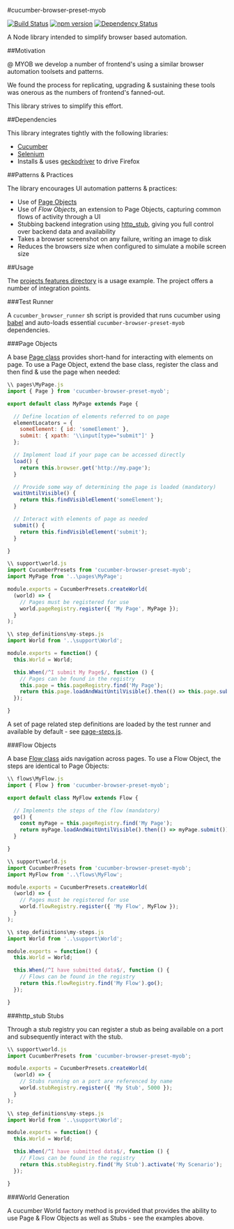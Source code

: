 #cucumber-browser-preset-myob

[![Build Status](https://travis-ci.org/MYOB-Technology/cucumber-browser-preset-myob.svg)](https://travis-ci.org/MYOB-Technology/cucumber-browser-preset-myob)
[![npm version](https://img.shields.io/npm/v/cucumber-browser-preset-myob.svg)](https://www.npmjs.com/package/cucumber-browser-preset-myob)
[![Dependency Status](https://david-dm.org/MYOB-Technology/cucumber-browser-preset-myob.svg)](https://david-dm.org/MYOB-Technology/cucumber-browser-preset-myob)

A Node library intended to simplify browser based automation.

##Motivation

@ MYOB we develop a number of frontend's using a similar browser automation toolsets and patterns.

We found the process for replicating, upgrading & sustaining these tools was onerous as the numbers of frontend's fanned-out.

This library strives to simplify this effort.

##Dependencies

This library integrates tightly with the following libraries:
* [Cucumber](https://github.com/cucumber/cucumber-js)
* [Selenium](https://www.npmjs.com/package/selenium-webdriver)
* Installs & uses [geckodriver](https://github.com/mozilla/geckodriver) to drive Firefox

##Patterns & Practices

The library encourages UI automation patterns & practices:
* Use of [Page Objects](http://martinfowler.com/bliki/PageObject.html)
* Use of _Flow Objects_, an extension to Page Objects, capturing common flows of activity through a UI
* Stubbing backend integration using [http_stub](https://github.com/MYOB-Technology/http_stub), giving you full control over backend data and availability
* Takes a browser screenshot on any failure, writing an image to disk
* Reduces the browsers size when configured to simulate a mobile screen size

##Usage

The [projects features directory](https://github.com/MYOB-Technology/cucumber-browser-preset-myob/tree/master/features) is a usage example.
The project offers a number of integration points.

###Test Runner

A `cucumber_browser_runner` sh script is provided that runs cucumber using [babel](https://github.com/babel/babel/tree/master/packages/babel-register) and auto-loads essential `cucumber-browser-preset-myob` dependencies.

###Page Objects

A base [Page class](https://github.com/MYOB-Technology/cucumber-browser-preset-myob/blob/master/src/pages/Base.js) provides short-hand for interacting with elements on page.
To use a Page Object, extend the base class, register the class and then find & use the page when needed:

``` js
\\ pages\MyPage.js
import { Page } from 'cucumber-browser-preset-myob';

export default class MyPage extends Page {

  // Define location of elements referred to on page
  elementLocators = {
    someElement: { id: 'someElement' },
    submit: { xpath: '\\input[type="submit"]' }
  };

  // Implement load if your page can be accessed directly
  load() {
    return this.browser.get('http://my.page');
  }

  // Provide some way of determining the page is loaded (mandatory)
  waitUntilVisible() {
    return this.findVisibleElement('someElement');
  }

  // Interact with elements of page as needed
  submit() {
    return this.findVisibleElement('submit');
  }

}

\\ support\world.js
import CucumberPresets from 'cucumber-browser-preset-myob';
import MyPage from '..\pages\MyPage';

module.exports = CucumberPresets.createWorld(
  (world) => {
    // Pages must be registered for use
    world.pageRegistry.register({ 'My Page', MyPage });
  }
);

\\ step_definitions\my-steps.js
import World from '..\support\World';

module.exports = function() {
  this.World = World;

  this.When(/^I submit My Page$/, function () {
    // Pages can be found in the registry
    this.page = this.pageRegistry.find('My Page');
    return this.page.loadAndWaitUntilVisible().then(() => this.page.submit());
  });

}

```

A set of page related step definitions are loaded by the test runner and available by default - see [page-steps.js](https://github.com/MYOB-Technology/cucumber-browser-preset-myob/blob/master/src/stepDefinitions/page-steps.js).

###Flow Objects

A base [Flow class](https://github.com/MYOB-Technology/cucumber-browser-preset-myob/blob/master/src/flows/Base.js) aids navigation across pages.
To use a Flow Object, the steps are identical to Page Objects:

``` js
\\ flows\MyFlow.js
import { Flow } from 'cucumber-browser-preset-myob';

export default class MyFlow extends Flow {

  // Implements the steps of the flow (mandatory)
  go() {
    const myPage = this.pageRegistry.find('My Page');
    return myPage.loadAndWaitUntilVisible().then(() => myPage.submit());
  }

}

\\ support\world.js
import CucumberPresets from 'cucumber-browser-preset-myob';
import MyFlow from '..\flows\MyFlow';

module.exports = CucumberPresets.createWorld(
  (world) => {
    // Pages must be registered for use
    world.flowRegistry.register({ 'My Flow', MyFlow });
  }
);

\\ step_definitions\my-steps.js
import World from '..\support\World';

module.exports = function() {
  this.World = World;

  this.When(/^I have submitted data$/, function () {
    // Flows can be found in the registry
    return this.flowRegistry.find('My Flow').go();
  });

}

```

###http_stub Stubs

Through a stub registry you can register a stub as being available on a port and subsequently interact with the stub.

``` js
\\ support\world.js
import CucumberPresets from 'cucumber-browser-preset-myob';

module.exports = CucumberPresets.createWorld(
  (world) => {
    // Stubs running on a port are referenced by name
    world.stubRegistry.register({ 'My Stub', 5000 });
  }
);

\\ step_definitions\my-steps.js
import World from '..\support\World';

module.exports = function() {
  this.World = World;

  this.When(/^I have submitted data$/, function () {
    // Flows can be found in the registry
    return this.stubRegistry.find('My Stub').activate('My Scenario');
  });

}

```

###World Generation

A cucumber World factory method is provided that provides the ability to use Page & Flow Objects as well as Stubs - see the examples above.
